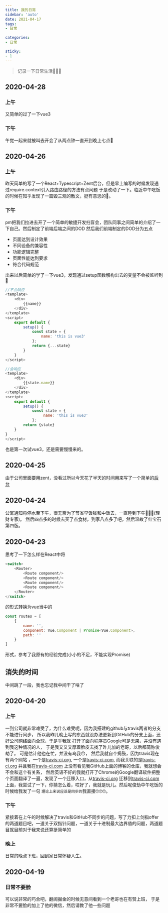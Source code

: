 ```yaml
---
title: 我的日常
sidebar: 'auto'
date: 2021-04-17
tags:
- 日常

categories:
- 日常

sticky:
- 1
---
```


> 记录一下日常生活🌈🌈🌈 

## 2020-04-28

### 上午
又简单的过了一下vue3

### 下午
午觉一起来就被叫去开会了从两点钟一直开到晚上七点🥲

## 2020-04-26

### 上午

昨天简单的写了一个React+Typescript+Zent后台，但是早上编写的时候发现通过require.context引入路由路径的方法有点问题
于是改动了一下。临近中午吃饭的时候在知乎发现了一篇毁三观的散文，挺有意思的🤤。

### 下午

pm把我们拉进去开了一个简单的敏捷开发扫盲会，团队同事之间简单的介绍了一下自己。然后制定了前端后端之间的DOD
然后我们前端制定的DOD分为五点
* 页面达到设计效果
* 不同设备的兼容性
* 功能逻辑完整
* 页面性能达到要求
* 符合代码规范

出来以后简单的学了一下vue3，发现通过setup函数解构出去的变量不会被监听到🧐
```javascript
//不会响应
<template>
    <div>
        {{name}}
    </div>
</template>
<script>
    export default {
        setup() {
            const state = {
                name: 'this is vue3'
            };
            return {...state}
        }   
    }
</script>

//会响应
<template>
    <div>
        {{state.name}}
    </div>
</template>
<script>
    export default {
        setup() {
            const state = {
                 name: 'this is vue3'
            };
        return {state}
    }
}
</script>
```
也是第一次试vue3，还是需要慢慢来的。

## 2020-04-25
由于公司里面要用zent，没看过所以今天花了半天的时间用来写了一个简单的[后台](https://github.com/HyoukaM/React-Typescript-zent)

## 2020-04-24

公寓通知将停水至下午，很无奈为了节省早饭钱和中饭去，一直睡到下午🐶🐶🐶(理财专家)。
然后四点多的时候去买了点食材，到家八点多了吧，然后温故了红宝石第四版。

## 2020-04-23

思考了一下怎么样在React中将
```javascript
<switch>
    <Router>
        <Route component/>
        <Route component/>
        <Route component/>
        <Route component/>
    </Router>
</switch>
```
的形式转换为vue当中的
```javascript
const routes = [
    {
        name: '',
        component: Vue.Component | Promise<Vue.Component>,
        path: ''
    }
]
```
形式，参考了我原有的经验完成(小小的不足，不能实现Promise)
 
## 消失的时间

中间跳了一段，我也忘记我中间干了啥了

## 2020-04-20
### 上午
一到公司就非常难受了，为什么难受呢，因为我搭建的github与travis两者的分支不能进行同步，
所以我昨儿晚上写的东西就没办法更新到GitHub的分支上面，还好公司网络面向全球，于是乎我就
打开了面向程序员[Google](https://www.google.com)可是无果，并没有遇到我这种情况的人，
于是我又又又厚着脸皮去找了昨儿加的老哥，以后都简称俊劫了。 可是估计他也在忙，并没有鸟我😯，
然后我就自个捣鼓，因为travis现在有两个网站 ，一个是[travis-ci.org](https://www.travis-ci.org/),
一个是[travis-ci.com](https://www.travis-ci.com/), 而我关联的是[travis-ci.org](https://www.travis-ci.org/) 
并且我在[travis-ci.com](https://www.travis-ci.com/) 上没有看见我GitHub上面的博客的仓库，我就想会不会和这个有关系，
然后英语不好的我就打开了Chrome的Google翻译软件把整个页面翻译了一遍，发现了一个迁移入口，从[travis-ci.org](https://www.travis-ci.org/)
迁移到[travis-ci.com](https://www.travis-ci.com/) 上面，我尝试了一下，你猜怎么着，哎好了，我就是玩儿。然后呢俊劫中午吃饭的时候给我发了一句
```理论上来说应该是同步的```我直接🙄🙄🙄。

### 下午
紧接着在上午的时候解决了travis和GitHub不同步的问题，写了力扣上剑指offer的两道题目吧，一道关于双指针问题，一道关于十进制最大边界值的问题，两道题目就目前对于我来说还算挺简单的

### 晚上
日常的晚点下班，回到家日常怀疑人生。
## 2020-04-19

### 日常不要脸

可以说非常的巧合吧，翻阅掘金的时候无意间看到一个老哥也在有赞上班，
于是非常不要脸的加上了他的微信，然后请教了他一些问题
